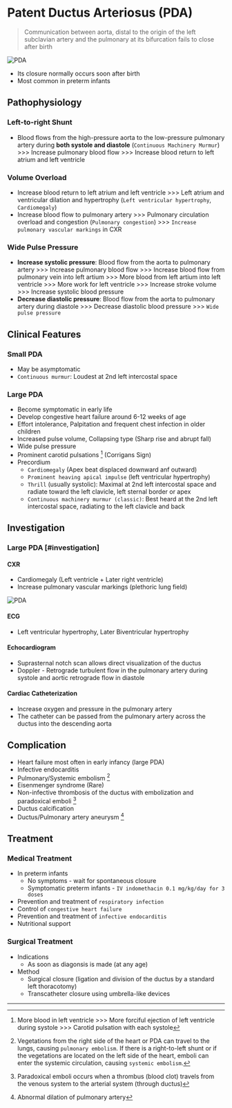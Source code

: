 # Patent Ductus Arteriosus (PDA)

> Communication between aorta, distal to the origin of the left subclavian artery and the pulmonary at its bifurcation fails to close after birth

![PDA](/cvs/pda.jpg)

- Its closure normally occurs soon after birth
- Most common in preterm infants

## Pathophysiology

### Left-to-right Shunt

- Blood flows from the high-pressure aorta to the low-pressure pulmonary artery during **both systole and diastole** (`Continuous Machinery Murmur`) >>> Increase pulmonary blood flow >>> Increase blood return to left atrium and left ventricle

### Volume Overload

- Increase blood return to left atrium and left ventricle >>> Left atrium and ventricular dilation and hypertrophy (`Left ventricular hypertrophy`, `Cardiomegaly`)
- Increase blood flow to pulmonary artery >>> Pulmonary circulation overload and congestion (`Pulmonary congestion`) >>> `Increase pulmonary vascular markings` in CXR

### Wide Pulse Pressure

- **Increase systolic pressure**: Blood flow from the aorta to pulmonary artery >>> Increase pulmonary blood flow >>> Increase blood flow from pulmonary vein into left artium >>> More blood from left artium into left ventricle >>> More work for left ventricle >>> Increase stroke volume >>> Increase systolic blood pressure
- **Decrease diastolic pressure**: Blood flow from the aorta to pulmonary artery during diastole >>> Decrease diastolic blood pressure >>> `Wide pulse pressure`

## Clinical Features

### Small PDA

- May be asymptomatic
- `Continuous murmur`: Loudest at 2nd left intercostal space

### Large PDA

- Become symptomatic in early life
- Develop congestive heart failure around 6-12 weeks of age
- Effort intolerance, Palpitation and frequent chest infection in older children
- Increased pulse volume, Collapsing type (Sharp rise and abrupt fall)
- Wide pulse pressure
- Prominent carotid pulsations [^1] (Corrigans Sign)
- Precordium
  - `Cardiomegaly` (Apex beat displaced downward anf outward)
  - `Prominent heaving apical impulse` (left ventricular hypertrophy)
  - `Thrill` (usually systolic): Maximal at 2nd left intercostal space and radiate toward the left clavicle, left sternal border or apex
  - `Continuous machinery murmur (classic)`: Best heard at the 2nd left intercostal space, radiating to the left clavicle and back

[^1]: More blood in left ventricle >>> More forciful ejection of left ventricle during systole >>> Carotid pulsation with each systole

## Investigation

### Large PDA [#investigation]

#### CXR

- Cardiomegaly (Left ventricle + Later right ventricle)
- Increase pulmonary vascular markings (plethoric lung field)

![PDA](/cvs/pda-x-ray.jpeg)

#### ECG

- Left ventricular hypertrophy, Later Biventricular hypertrophy

#### Echocardiogram

- Suprasternal notch scan allows direct visualization of the ductus
- Doppler - Retrograde turbulent flow in the pulmonary artery during systole and aortic retrograde flow in diastole

#### Cardiac Catheterization

- Increase oxygen and pressure in the pulmonary artery
- The catheter can be passed from the pulmonary artery across the ductus into the descending aorta

## Complication

- Heart failure most often in early infancy (large PDA)
- Infective endocarditis
- Pulmonary/Systemic embolism [^2]
- Eisenmenger syndrome (Rare)
- Non-infective thrombosis of the ductus with embolization and paradoxical emboli [^3]
- Ductus calcification
- Ductus/Pulmonary artery aneurysm [^4]

[^2]: Vegetations from the right side of the heart or PDA can travel to the lungs, causing `pulmonary embolism`. If there is a right-to-left shunt or if the vegetations are located on the left side of the heart, emboli can enter the systemic circulation, causing `systemic embolism`.
[^3]: Paradoxical emboli occurs when a thrombus (blood clot) travels from the venous system to the arterial system (through ductus)
[^4]: Abnormal dilation of pulmonary artery

## Treatment

### Medical Treatment

- In preterm infants
  - No symptoms - wait for spontaneous closure
  - Symptomatic preterm infants - `IV indomethacin 0.1 mg/kg/day for 3 doses`
- Prevention and treatment of `respiratory infection`
- Control of `congestive heart failure`
- Prevention and treatment of `infective endocarditis`
- Nutritional support

### Surgical Treatment

- Indications
  - As soon as diagonsis is made (at any age)
- Method
  - Surgical closure (ligation and division of the ductus by a standard left thoracotomy)
  - Transcatheter closure using umbrella-like devices

---
